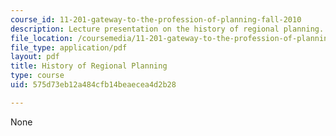 ```yaml
---
course_id: 11-201-gateway-to-the-profession-of-planning-fall-2010
description: Lecture presentation on the history of regional planning.
file_location: /coursemedia/11-201-gateway-to-the-profession-of-planning-fall-2010/575d73eb12a484cfb14beaecea4d2b28_MIT11_201F10_ses6_slides.pdf
file_type: application/pdf
layout: pdf
title: History of Regional Planning
type: course
uid: 575d73eb12a484cfb14beaecea4d2b28

---
```

None